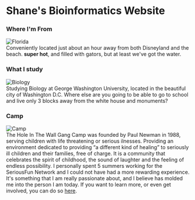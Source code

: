 # Shane's Bioinformatics Website


### Where I'm From 
![Florida](http://www.worldatlas.com/img/areamap/703c198db6b9235a043ab7b56a6dc743.gif)  
Conveniently located just about an hour away from both Disneyland and the beach. **super hot**, and filled with gators, but at least we've got the water. 



### What I study 
![Biology](https://static.wixstatic.com/media/7fe4e3_e9631d35de724b12b75a50f50d0c76fd~mv2.jpg/v1/crop/x_0,y_60,w_395,h_275/fill/w_551,h_385,al_c,lg_1,q_80/Biology.jpg)  
Studying Biology at George Washington University, located in the beautiful city of Washington D.C. Where else are you going to be able to go to school and live only 3 blocks away from the white house and monuments? 

### Camp
![Camp](https://secure2.convio.net/hwgf/teamraiser-themes/general/images/hole-logo.png)  
The Hole In The Wall Gang Camp was founded by Paul Newman in 1988, serving children with life threatening or serious ilnesses. Providing an environment dedicated to providing “a different kind of healing” to seriously ill children and their families, free of charge. It is a community that celebrates the spirit of childhood, the sound of laughter and the feeling of endless possibility. I personally spent 5 summers working for the SeriousFun Network and I could not have had a more rewarding experience. It's something that I am really passionate about, and I believe has molded me into the person I am today. If you want to learn more, or even get involved, you can do so [here](https://www.holeinthewallgang.org/about/).
